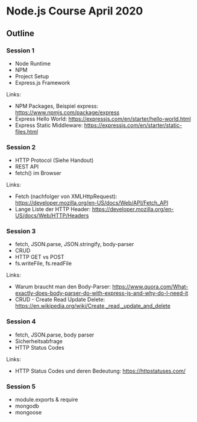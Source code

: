 # Node.js Course April 2020

## Outline

### Session 1
* Node Runtime
* NPM
* Project Setup
* Express.js Framework

Links:
* NPM Packages, Beispiel express: https://www.npmjs.com/package/express
* Express Hello World: https://expressjs.com/en/starter/hello-world.html
* Express Static Middleware: https://expressjs.com/en/starter/static-files.html



### Session 2
* HTTP Protocol (Siehe Handout)
* REST API
* fetch() im Browser

Links:
* Fetch (nachfolger von XMLHttpRequest): https://developer.mozilla.org/en-US/docs/Web/API/Fetch_API
* Lange Liste der HTTP Header: https://developer.mozilla.org/en-US/docs/Web/HTTP/Headers


### Session 3
* fetch, JSON.parse, JSON.stringify, body-parser
* CRUD
* HTTP GET vs POST
* fs.writeFile, fs.readFile

Links:
* Warum braucht man den Body-Parser: https://www.quora.com/What-exactly-does-body-parser-do-with-express-js-and-why-do-I-need-it
* CRUD - Create Read Update Delete: https://en.wikipedia.org/wiki/Create,_read,_update_and_delete


### Session 4
* fetch, JSON.parse, body parser
* Sicherheitsabfrage
* HTTP Status Codes

Links:
* HTTP Status Codes und deren Bedeutung: https://httpstatuses.com/

### Session 5
* module.exports & require
* mongodb
* mongoose
